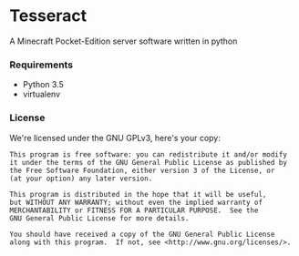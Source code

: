 # Tesseract
A Minecraft Pocket-Edition server software written in python

### Requirements
 - Python 3.5
 - virtualenv
 
 
 
### License
We're licensed under the GNU GPLv3, here's your copy:
 
	This program is free software: you can redistribute it and/or modify
	it under the terms of the GNU General Public License as published by
	the Free Software Foundation, either version 3 of the License, or
	(at your option) any later version.

	This program is distributed in the hope that it will be useful,
	but WITHOUT ANY WARRANTY; without even the implied warranty of
	MERCHANTABILITY or FITNESS FOR A PARTICULAR PURPOSE.  See the
	GNU General Public License for more details.

	You should have received a copy of the GNU General Public License
	along with this program.  If not, see <http://www.gnu.org/licenses/>.
  

